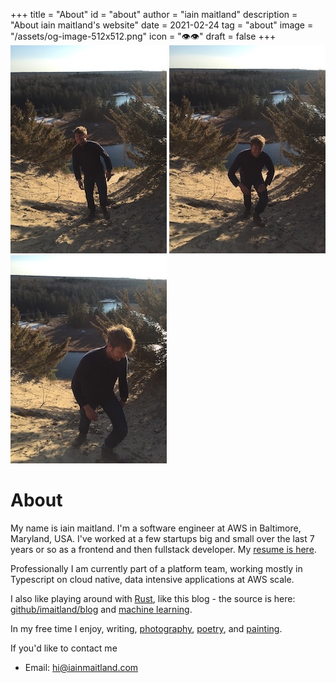 +++
title = "About"
id = "about"
author = "iain maitland"
description = "About iain maitland's website"
date = 2021-02-24
tag = "about"
image = "/assets/og-image-512x512.png"
icon = "👁👁️"
draft = false
+++
![](/assets/IMG_5204.JPG)
![](/assets/IMG_5206.JPG)
![](/assets/IMG_5208.JPG)

# About
My name is iain maitland. I'm a software engineer at AWS in Baltimore, Maryland, USA. I've worked at a few startups big and small over the last 7 years or so as a frontend and then fullstack developer. My [resume is here](iain_maitland_resume.pdf).

Professionally I am currently part of a platform team, working mostly in Typescript on cloud native, data intensive applications at AWS scale.

I also like playing around with [Rust](/learning_rust), like this blog - the source is here: [github/imaitland/blog](https://github.com/imaitland/blog) and [machine learning](/learning_ml).

In my free time I enjoy, writing, [photography](/photos), [poetry](/poems), and [painting](/painting).

If you'd like to contact me

- Email: hi@iainmaitland.com

